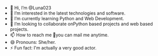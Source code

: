 - 👋 Hi, I’m @Luna023
- 👀 I’m interested in the latest technologies and software.
- 🌱 I’m currently learning Python and Web Development.
- 💞️ I’m looking to collaborate onPython based projects and web based projects.
- 📫 How to reach me 📧you can mail me anytime.
- 😄 Pronouns: She/her.
- ⚡ Fun fact: I'm actually a very good actor.

<!---
Luna023/Luna023 is a ✨ special ✨ repository because its `README.md` (this file) appears on your GitHub profile.
You can click the Preview link to take a look at your changes.
--->
